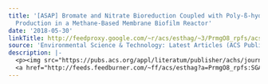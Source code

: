 ```yaml
---
title: '[ASAP] Bromate and Nitrate Bioreduction Coupled with Poly-ß-hydroxybutyrate
  Production in a Methane-Based Membrane Biofilm Reactor'
date: '2018-05-30'
linkTitle: http://feedproxy.google.com/~r/acs/esthag/~3/PrmgO8_rpfs/acs.est.8b00152
source: 'Environmental Science & Technology: Latest Articles (ACS Publications)'
description: |-
  <p><img src="https://pubs.acs.org/appl/literatum/publisher/achs/journals/content/esthag/0/esthag.ahead-of-print/acs.est.8b00152/20180530/images/medium/es-2018-00152h_0007.gif" alt="TOC Graphic"/></p><div><cite>Environmental Science & Technology</cite></div><div>DOI: 10.1021/acs.est.8b00152</div><div class="feedflare">
  <a href="http://feeds.feedburner.com/~ff/acs/esthag?a=PrmgO8_rpfs:SGAWSQdSbrI:yIl2AUoC8zA"><img src="http://feeds.feedburner.com/~ff/acs/esthag?d=yIl2AUoC8zA" border="0"></img></a>
---
```

